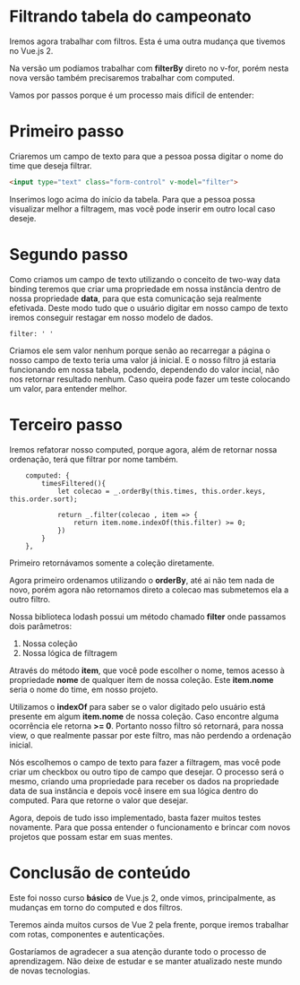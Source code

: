 # Filtrando tabela do campeonato

Iremos agora trabalhar com filtros. Esta é uma outra mudança que tivemos no Vue.js 2.

Na versão um podíamos trabalhar com **filterBy** direto no v-for, porém nesta nova versão também precisaremos trabalhar com computed.

Vamos por passos porque é um processo mais difícil de entender:

# Primeiro passo

Criaremos um campo de texto para que a pessoa possa digitar o nome do time que deseja filtrar.

```html
<input type="text" class="form-control" v-model="filter">
```

Inserimos logo acima do início da tabela. Para que a pessoa possa visualizar melhor a filtragem, mas você pode inserir em outro local caso deseje.

# Segundo passo

Como criamos um campo de texto utilizando o conceito de two-way data binding teremos que criar uma propriedade em nossa instância dentro de nossa propriedade **data**, para que esta comunicação seja realmente efetivada. Deste modo tudo que o usuário digitar em nosso campo de texto iremos conseguir restagar em nosso modelo de dados.

```
filter: ' '
```

Criamos ele sem valor nenhum porque senão ao recarregar a página o nosso campo de texto teria uma valor já inicial. E o nosso filtro já estaria funcionando em nossa tabela, podendo, dependendo do valor incial, não nos retornar resultado nenhum. Caso queira pode fazer um teste colocando um valor, para entender melhor.

# Terceiro passo

Iremos refatorar nosso computed, porque agora, além de retornar nossa ordenação, terá que filtrar por nome também.

```
    computed: {
        timesFiltered(){
            let colecao = _.orderBy(this.times, this.order.keys, this.order.sort);

            return _.filter(colecao , item => {
                return item.nome.indexOf(this.filter) >= 0;
            })
        }
    },
```

Primeiro retornávamos somente a coleção diretamente.

Agora primeiro ordenamos utilizando o **orderBy**, até ai não tem nada de novo, porém agora não retornamos direto a colecao mas submetemos ela a outro filtro.

Nossa biblioteca lodash possui um método chamado **filter** onde passamos dois parâmetros:

1. Nossa coleção
2. Nossa lógica de filtragem

Através do método **item**, que você pode escolher o nome, temos acesso à propriedade **nome** de qualquer item de nossa coleção. Este **item.nome** seria o nome do time, em nosso projeto.

Utilizamos o **indexOf** para saber se o valor digitado pelo usuário está presente em algum **item.nome** de nossa coleção. Caso encontre alguma ocorrência ele retorna **>= 0**. Portanto nosso filtro só retornará, para nossa view, o que realmente passar por este filtro, mas não perdendo a ordenação inicial.

Nós escolhemos o campo de texto para fazer a filtragem, mas você pode criar um checkbox ou outro tipo de campo que desejar. O processo será o mesmo, criando uma propriedade para receber os dados na propriedade data de sua instância e depois você insere em sua lógica dentro do computed. Para que retorne o valor que desejar.

Agora, depois de tudo isso implementado, basta fazer muitos testes novamente. Para que possa entender o funcionamento e brincar com novos projetos que possam estar em suas mentes.

# Conclusão de conteúdo

Este foi nosso curso **básico** de Vue.js 2, onde vimos, principalmente, as mudanças em torno do computed e dos filtros.

Teremos ainda muitos cursos de Vue 2 pela frente, porque iremos trabalhar com rotas, componentes e autenticações.

Gostaríamos de agradecer a sua atenção durante todo o processo de aprendizagem. Não deixe de estudar e se manter atualizado neste mundo de novas tecnologias.